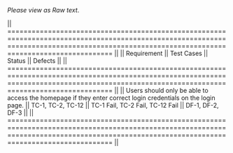 *Please view as Raw text*.

|| ============================================================================================================================================================================================ ||
|| Requirement                                                                                                  || Test Cases        || Status                            || Defects            ||
|| ============================================================================================================================================================================================ ||
|| Users should only be able to access the homepage if they enter correct login credentials on the login page.  || TC-1, TC-2, TC-12 || TC-1 Fail, TC-2 Fail, TC-12 Fail  || DF-1, DF-2, DF-3   ||
|| ============================================================================================================================================================================================ ||